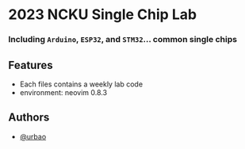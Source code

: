 # 2023 NCKU Single Chip Lab

### Including `Arduino`, `ESP32`, and `STM32`... common single chips

## Features
- Each files contains a weekly lab code
- environment: neovim 0.8.3

## Authors
- [@urbao](https://www.github.com/urbao)
